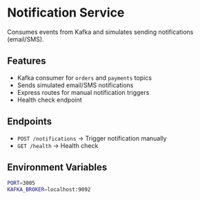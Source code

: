 # Notification Service

Consumes events from Kafka and simulates sending notifications (email/SMS).

## Features
- Kafka consumer for `orders` and `payments` topics
- Sends simulated email/SMS notifications
- Express routes for manual notification triggers
- Health check endpoint

## Endpoints
- `POST /notifications` → Trigger notification manually
- `GET /health` → Health check

## Environment Variables
```bash
PORT=3005
KAFKA_BROKER=localhost:9092
